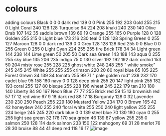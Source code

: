 # colours
adding colours
Black	0	0	0
dark red	139	0	0
Pink	255	192	203
Gold	255	215	0
Light Coral	240	128	128
Turquoise 	64	224	208
khaki	240	230	140
Olive Drab	107	142	35
saddle brown	139	69	19
Orange	255	165	0
Purple	128	0	128
Golden	255	215	0
Light blue	173	216	230
teal	0	128	128
Spring Green	0	255	127
Maroon	128	0	0
dark red	139	0	0
Grey	128	128	128
Red	255	0	0
Blue	0	0	255
Green	0	255	0
Light Cyan	224	255	255
fire Brick	178	34	34
Light green	144	238	144
Lime green	50	205	50
Dark sea Green	143	188	143
aqua	0	255	255
sky blue	135	206	235
indigo	75	0	130
silver	192	192	192
dark orchid	153	50	204
misty rose	255	228	225
ghost white	248	248	255
"
white smoke"	245	245	245
White	255	255	255
crimson	220	20	60
royal blue	65	105	225
Forest Grewn	34	139	34
tomato	255	99	71
"
pale golden rod"	238	232	170
cadet blue	95	158	160
navy	0	0	128
deep pink	255	20	147
light pink	255	182	193
coral	255	127	80
bisque	255	228	196
wheat	245	222	179
tan	210	180	140
Liberty	84	90	167
Neon Blue	77	77	255
Brick red	59	15	13
brownish red	57	17	12
red wine	67	9	18
dark red	88	17	18
Burgundy	128	0	32
Lavender	230	230	250
Peach	255	229	180
Mustard Yellow	234	170	0
Brown	165	42	42
honeydew	240	255	240
floral white	255	250	240
light yellow	255	255	224
beige	245	245	220
dark blue	0	0	139
steel blue	70	130	180
cyan	0	255	255
light sea green	32	178	170
sea green	46	139	87
yellow	255	255	0
salmon	250	128	114
dark salmon	233	150	122
mahogony	69	31	28
merlot	76	28	30
bruise	88	44	41
deep red	118	16	17
![image](https://user-images.githubusercontent.com/73119919/123419573-ffba0c80-d5d7-11eb-8f7d-f0f55c4cd6f7.png)
